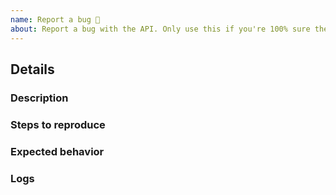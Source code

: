 ```yaml
---
name: Report a bug 🐛
about: Report a bug with the API. Only use this if you're 100% sure there's something wrong, otherwise, try "Help".
---
```


<!-- Don't put anything inside this block, as it won't be included in the issue.

If you are reporting a bug, please follow the following steps:

1.  Fill out the template in full.
      This will help us understand the situation in which the bug occurred.

2.  Make sure not to write between the arrows, as anything there will be hidden.

3.  Delete this line and all above lines before posting your issue! -->

## Details

### Description
<!-- Replace this with a brief summary of the bug. -->

### Steps to reproduce
<!-- Replace this with exactly what you did to cause the bug. -->

### Expected behavior
<!-- Replace this with what you expected to happen. -->

### Logs
<!-- Replace this with additional logs (or code), if necessary. -->
